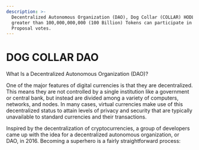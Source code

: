 ```yaml
---
description: >-
  Decentralized Autonomous Organization (DAO), Dog Collar (COLLAR) HODL with
  greater than 100,000,000,000 (100 Billion) Tokens can participate in all DAO
  Proposal votes.
---
```


# DOG COLLAR DAO

What Is a Decentralized Autonomous Organization \(DAO\)?

One of the major features of digital currencies is that they are decentralized. This means they are not controlled by a single institution like a government or central bank, but instead are divided among a variety of computers, networks, and nodes. In many cases, virtual currencies make use of this decentralized status to attain levels of privacy and security that are typically unavailable to standard currencies and their transactions.

Inspired by the decentralization of cryptocurrencies, a group of developers came up with the idea for a decentralized autonomous organization, or DAO, in 2016.  Becoming a superhero is a fairly straightforward process:



